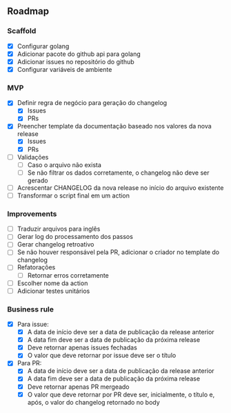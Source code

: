 ## Roadmap

### Scaffold

- [x] Configurar golang
- [x] Adicionar pacote do github api para golang
- [x] Adicionar issues no repositório do github
- [x] Configurar variáveis de ambiente

### MVP

- [x] Definir regra de negócio para geração do changelog
    - [x] Issues
    - [x] PRs
- [x] Preencher template da documentação baseado nos valores da nova release
    - [x] Issues
    - [x] PRs
- [ ] Validações
    - [ ] Caso o arquivo não exista
    - [ ] Se não filtrar os dados corretamente, o changelog não deve ser gerado
- [ ] Acrescentar CHANGELOG da nova release no início do arquivo existente
- [ ] Transformar o script final em um action

### Improvements

- [ ] Traduzir arquivos para inglês
- [ ] Gerar log do processamento dos passos
- [ ] Gerar changelog retroativo
- [ ] Se não houver responsável pela PR, adicionar o criador no template do changelog
- [ ] Refatorações
    - [ ] Retornar erros corretamente
- [ ] Escolher nome da action
- [ ] Adicionar testes unitários

### Business rule

- [x] Para issue:
    - [x] A data de início deve ser a data de publicação da release anterior
    - [x] A data fim deve ser a data de publicação da próxima release
    - [x] Deve retornar apenas issues fechadas
    - [x] O valor que deve retornar por issue deve ser o título

- [x] Para PR:
    - [x] A data de início deve ser a data de publicação da release anterior
    - [x] A data fim deve ser a data de publicação da próxima release
    - [x] Deve retornar apenas PR mergeado
    - [x] O valor que deve retornar por PR deve ser, inicialmente, o título e, após, o valor do changelog retornado no body
